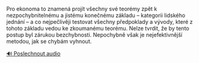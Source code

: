 
Pro ekonoma to znamená projít všechny své teorémy zpět k nezpochybnitelnému a jistému konečnému základu – kategorii lidského jednání – a co nejpečlivěji testovat všechny předpoklady a vývody, které z tohoto základu vedou ke zkoumanému teorému. Nelze tvrdit, že by tento postup byl zárukou bezchybnosti. Nepochybně však je nejefektivnější metodou, jak se chybám vyhnout.

[🔊 Poslechnout audio](/data/7-paragraphs/audio/chapter_23/para_010-Pro-ekonoma-to-znamen-projt-vechny-sv-teormy.mp3)
